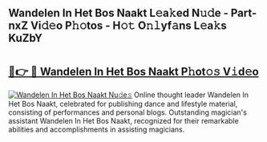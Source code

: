 ## Wandelen In Het Bos Naakt L𝚎a𝚔ed N𝚞𝚍e - Part-nxZ Vi𝚍𝚎o P𝚑𝚘tos - H𝚘𝚝 O𝚗𝚕yf𝚊ns L𝚎a𝚔s KuZbY

# <h2><a href="http://kfaz57c.oniu.top/?m=Wandelen+In+Het+Bos+Naakt">🔗👉 🔴 Wandelen In Het Bos Naakt P𝚑ot𝚘𝚜 V𝚒d𝚎o</a></h2>

[![Wandelen In Het Bos Naakt Nu𝚍e𝚜](https://i.imgur.com/0qMVB7G.gif)](http://kfaz57c.oniu.top/?m=Wandelen+In+Het+Bos+Naakt)
Online thought leader Wandelen In Het Bos Naakt, celebrated for publishing dance and lifestyle material, consisting of performances and personal blogs. Outstanding magician's assistant Wandelen In Het Bos Naakt, recognized for their remarkable abilities and accomplishments in assisting magicians.  
